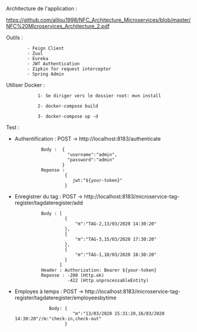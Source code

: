 Architecture de l'application : 

  https://github.com/alilou1998/NFC_Architecture_Microservices/blob/master/NFC%20Microservices_Architecture_2.pdf

Outils :

            - Feign Client
            - Zuul 
            - Eureka
            - JWT Authentication
            - Zipkin for request interceptor
            - Spring Admin

Utiliser Docker : 
  
                1- Se diriger vers le dossier root: mvn install

                2- docker-compose build

                3- docker-compose up -d

Test : 

  - Authentification : POST -> http://localhost:8183/authenticate

                  Body :  {
                            "username":"admin",
                            "password":"admin"
                          }
                  Reponse :
                           {
                              jwt:"${your-token}"
                           }

   - Enregistrer du tag : POST -> http://localhost:8183/microservice-tag-register/tagdateregister/add

                   Body : [
                            {
                                "m":"TAG-2,13/03/2020 14:30:20"
                            },
                            {
                                "m":"TAG-3,15/03/2020 17:30:20"
                            },
                            {
                                "m":"TAG-1,10/03/2020 18:30:20"
                            }
                          ]
                   Header : Authorization: Bearer ${your-token} 
                   Reponse : -200 (Http.ok)
                             -422 (Http.unprocessableEntity)

   - Employes à temps : POST -> http://localhost:8183/microservice-tag-register/tagdateregister/employeesbytime 

                      Body: {
                               "m":"13/03/2020 15:31:20,16/03/2020 14:30:20"//m:"check-in,check-out"
                            }


  
                        
                        
                        
